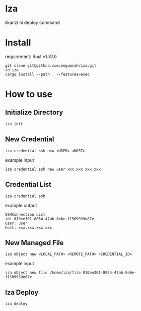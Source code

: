 # Iza
iikanzi ni deploy command

# Install
requirement: Rust v1.37.0

```
git clone git@github.com:megumish/iza.git
cd iza
cargo install --path . --features=exec
```

# How to use

## Initialize Directory

```
iza init
```

## New Credential

```
iza credential ssh new <USER> <HOST>
```

example input 
```
iza credential ssh new user xxx.xxx.xxx.xxx
```
## Credential List

```
iza credential ssh
```

example output 
```
SSHConnection List
id: 010ee301-8054-47ab-8ebe-f1509939e87e
user: user
host: xxx.xxx.xxx.xxx
```

## New Managed File

```
iza object new <LOCAL_PATH> <REMOTE_PATH> <CREDENTIAL_ID>
```

example input
```
iza object new file /home/iza/file 010ee301-8054-47ab-8ebe-f1509939e87e
```

## Iza Deploy

```
iza deploy
```
